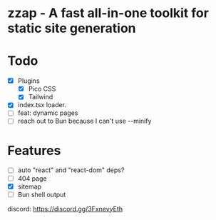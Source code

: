# zzap - A fast all-in-one toolkit for static site generation

# Todo

- [x] Plugins
  - [x] Pico CSS
  - [x] Tailwind
- [x] index.tsx loader.
- [ ] feat: dynamic pages
- [ ] reach out to Bun because I can't use --minify

# Features

- [ ] auto "react" and "react-dom" deps?
- [ ] 404 page
- [x] sitemap
- [ ] Bun shell output

discord: https://discord.gg/3FxnevyEth
